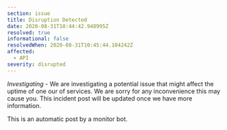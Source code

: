 ```yaml
---
section: issue
title: Disruption Detected
date: 2020-08-31T10:44:42.948995Z
resolved: true
informational: false
resolvedWhen: 2020-08-31T10:45:44.104242Z
affected:
  - API
severity: disrupted
---
```

*Investigating* - We are investigating a potential issue that might affect the uptime of one our of services. We are sorry for any inconvenience this may cause you. This incident post will be updated once we have more information.

This is an automatic post by a monitor bot.
        